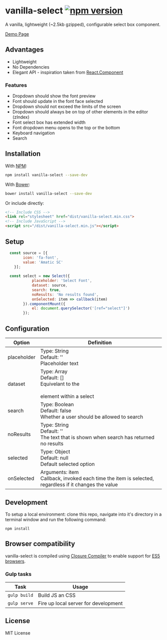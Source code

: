 # vanilla-select [![npm version](https://badge.fury.io/js/vanilla-select.svg)](https://www.npmjs.com/package/vanilla-select)
A vanilla, lightweight (~2.5kb gzipped), configurable select box component. 

[Demo Page](https://vorotina.github.io/vanilla-select/)

## Advantages
* Lightweight
* No Dependencies
* Elegant API - inspiration taken from [React.Component](https://facebook.github.io/react/docs/react-component.html) 

### Features
* Dropdown should show the font preview
* Font should update in the font face selected
* Dropdown should not exceed the limits of the screen
* Dropdown should always be on top of other elements in the editor (zIndex)
* Font select box has extended width
* Font dropdown menu opens to the top or the bottom
* Keyboard navigation
* Search


## Installation
With [NPM](https://www.npmjs.com/package/vanilla-select):
```zsh
npm install vanilla-select --save-dev
```

With [Bower](https://bower.io/):
```zsh
bower install vanilla-select --save-dev
```

Or include directly:

```html
<!-- Include CSS -->
<link rel="stylesheet" href="dist/vanilla-select.min.css">
<!-- Include JavaScript -->
<script src="/dist/vanilla-select.min.js"></script>
```
## Setup	

```js
  const source = [{
        icon: 'fa-font',
        value: 'Amatic SC'
    }];
  		
  const select = new Select({
            placeholder: 'Select Font',
            dataset: source,
            search: true,
            noResults: 'No results found',
            onSelected: item => callback(item)
        }).componentMount({
            el: document.querySelector('[ref="select"]')
        });
```

## Configuration 
| Option       | Definition |
| ------------ | ---------- |
| placeholder  | Type: String <br />Default: '' <br />Placeholder text |
| dataset      | Type: Array <br />Default: [] <br />Equivelant to the <option></option> element within a select   |
| search       | Type: Boolean <br />Default: false <br />Whether a user should be allowed to search |
| noResults    | Type: String <br />Default: '' <br />The text that is shown when search has returned no results |
| selected     | Type: Object <br />Default: null <br/>Default selected option 
| onSelected   | Arguments: item </br>Callback, invoked each time the item is selected, regardless if it changes the value 

## Development
To setup a local environment: clone this repo, navigate into it's directory in a terminal window and run the following command:

```npm install```

## Browser compatibility
vanilla-select is compiled using [Closure Compiler](https://developers.google.com/closure/compiler/) to enable support for [ES5 browsers](http://caniuse.com/#feat=es5). 

### Gulp tasks
| Task                | Usage                                                        |
| ------------------- | ------------------------------------------------------------ |
| `gulp build`         | Build JS an CSS                                              |
| `gulp serve`         | Fire up local server for development                         |

## License
MIT License


